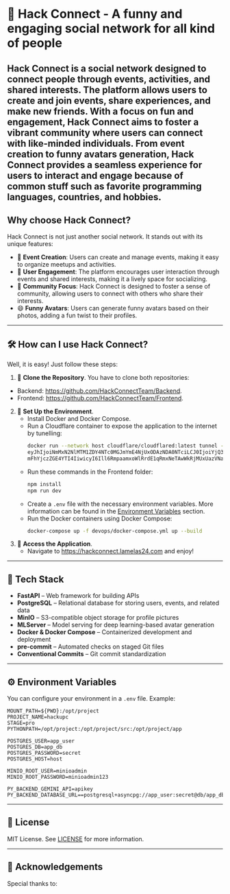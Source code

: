 
# 🚀 Hack Connect - A funny and engaging social network for all kind of people

**Hack Connect** is a social network designed to connect people through events, activities, and shared interests.
The platform allows users to create and join events, share experiences, and make new friends. With a focus on fun and
engagement, Hack Connect aims to foster a vibrant community where users can connect with like-minded individuals.
From event creation to funny avatars generation, Hack Connect provides a seamless experience for users to interact and engage
because of common stuff such as favorite programming languages, countries, and hobbies.
---
## Why choose Hack Connect?
Hack Connect is not just another social network. It stands out with its unique features:
- 🎉 **Event Creation**: Users can create and manage events, making it easy to organize meetups and activities.
- 💬 **User Engagement**: The platform encourages user interaction through events and shared interests, making it a lively space for socializing.
- 🤝 **Community Focus**: Hack Connect is designed to foster a sense of community, allowing users to connect with others who share their interests.
- 😄 **Funny Avatars**: Users can generate funny avatars based on their photos, adding a fun twist to their profiles.

---
## 🛠️ How can I use Hack Connect?

Well, it is easy! Just follow these steps:
1. 🧭 **Clone the Repository**.
You have to clone both repositories:
- Backend: https://github.com/HackConnectTeam/Backend.
- Frontend: https://github.com/HackConnectTeam/Frontend.
2. 🧠 **Set Up the Environment**.
   - Install Docker and Docker Compose.
   - Run a Cloudflare container to expose the application to the internet by tunelling:
     ```bash
     docker run --network host cloudflare/cloudflared:latest tunnel --no-autoupdate run --token
     eyJhIjoiNmMxN2NlMTM1ZDY4NTc0MGJmYmE4NjUxODAzNDA0NTciLCJ0IjoiYjQ3Mzc1OTYtZmU0MS00NDIwLWEyODQtY
     mFhYjczZGE4YTI4IiwicyI6Ill6RmpaamxoWlRrdE1qRmxNeTAwWkRjMUxUazVNak10WlRsbVkyVXdaVFJqWVdWbSJ9
     ```
   - Run these commands in the Frontend folder:
     ```bash
     npm install
     npm run dev
     ```
   - Create a `.env` file with the necessary environment variables. More information can be found in the [Environment Variables](#-environment-variables) section.
   - Run the Docker containers using Docker Compose:
     ```bash
     docker-compose up -f devops/docker-compose.yml up --build
     ```
3. 🚀 **Access the Application**.
   - Navigate to https://hackconnect.lamelas24.com and enjoy!
---

## 🧰 Tech Stack

- **FastAPI** – Web framework for building APIs
- **PostgreSQL** – Relational database for storing users, events, and related data
- **MinIO** – S3-compatible object storage for profile pictures
- **MLServer** – Model serving for deep learning-based avatar generation
- **Docker & Docker Compose** – Containerized development and deployment
- **pre-commit** – Automated checks on staged Git files
- **Conventional Commits** – Git commit standardization

---
## ⚙️ Environment Variables

You can configure your environment in a `.env` file. Example:

```env
MOUNT_PATH=${PWD}:/opt/project
PROJECT_NAME=hackupc
STAGE=pro
PYTHONPATH=/opt/project:/opt/project/src:/opt/project/app

POSTGRES_USER=app_user
POSTGRES_DB=app_db
POSTGRES_PASSWORD=secret
POSTGRES_HOST=host

MINIO_ROOT_USER=minioadmin
MINIO_ROOT_PASSWORD=minioadmin123

PY_BACKEND_GEMINI_API=apikey
PY_BACKEND_DATABASE_URL==postgresql+asyncpg://app_user:secret@db/app_db
```
---
## 📄 License

MIT License. See [LICENSE](./LICENSE) for more information.

---

## 🙌 Acknowledgements

Special thanks to:
